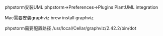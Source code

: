 phpstorm安装UML
phpstorm->Preferences->Plugins
PlantUML integration

Mac需要安装graphviz
brew install graphviz

phpstorm需要配置路径
/usr/local/Cellar/graphviz/2.42.2/bin/dot